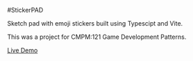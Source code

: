 #StickerPAD

Sketch pad with emoji stickers built using Typescipt and Vite.

This was a project for CMPM:121 Game Development Patterns.

[Live Demo](https://aguizaro.github.io/stickerPAD/)